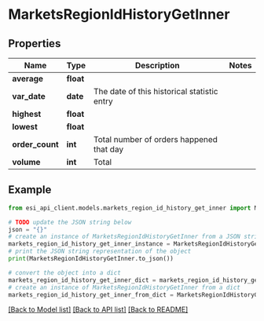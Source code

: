 # MarketsRegionIdHistoryGetInner


## Properties

Name | Type | Description | Notes
------------ | ------------- | ------------- | -------------
**average** | **float** |  | 
**var_date** | **date** | The date of this historical statistic entry | 
**highest** | **float** |  | 
**lowest** | **float** |  | 
**order_count** | **int** | Total number of orders happened that day | 
**volume** | **int** | Total | 

## Example

```python
from esi_api_client.models.markets_region_id_history_get_inner import MarketsRegionIdHistoryGetInner

# TODO update the JSON string below
json = "{}"
# create an instance of MarketsRegionIdHistoryGetInner from a JSON string
markets_region_id_history_get_inner_instance = MarketsRegionIdHistoryGetInner.from_json(json)
# print the JSON string representation of the object
print(MarketsRegionIdHistoryGetInner.to_json())

# convert the object into a dict
markets_region_id_history_get_inner_dict = markets_region_id_history_get_inner_instance.to_dict()
# create an instance of MarketsRegionIdHistoryGetInner from a dict
markets_region_id_history_get_inner_from_dict = MarketsRegionIdHistoryGetInner.from_dict(markets_region_id_history_get_inner_dict)
```
[[Back to Model list]](../README.md#documentation-for-models) [[Back to API list]](../README.md#documentation-for-api-endpoints) [[Back to README]](../README.md)


